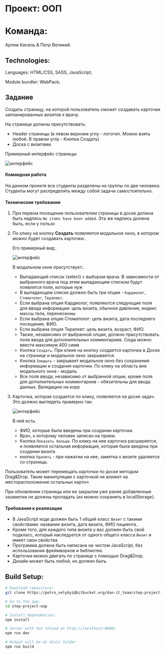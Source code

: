 # Проект: ООП
  
# Команда:
Артем Кисель & Петр Великий.

## Technologies:
Languages: HTML/CSS, SASS, JavaScript;
 
Module bundler: WebPack;

## Задание

Создать страницу, на которой пользователь сможет создавать карточки запланированных визитов к врачу.

На странице должны присутствовать:

- Header страницы (в левом верхнем углу - логотип. Можно взять любой. В правом углу - Кнопка Создать)
- Доска с визитами.

Примерный интерфейс страницы:

![интерфейс](./img/1.png)

#### Командная работа
На данном проекте все студенты разделены на группы по два человека. Студенты могут распределять между собой задачи самостоятельно.

#### Технические требования

1) При первом посещении пользователем страницы в доске должна быть надпись `No items have been added`. Эта же надпись должна быть, если у пользо
2) По клику на кнопку **Создать** появляется модальное окно, в котором можно будет создавать карточки..

   Его примерный вид:.

   ![интерфейс](./img/2.png)

   В модальном окне присутствует:.
   - Выпадающий список (select) с выбором врача. В зависимости от выбранного врача под этим выпадающим списком будут появлятся поля, которые нуж
   - В выпадающем списке должно быть три опции - `Кардиолог`, `Стоматолог`, `Терапевт`.
   - Если выбрана опция Кардиолог, появляются следующие поля для ввода информации: цель визита, обычное давление, индекс массы тела, перенесенны
   - Если выбрана опция Стоматолог: цель визита, дата последнего посещения, ФИО.
   - Если выбрана опция Терапевт: цель визита, возраст, ФИО.
   - Также, независимо от выбранной опции, должно присутствовать поле ввода для дополнительных комментариев. Сюда можно ввести максимум 400 симв
   - Кнопка `Создать`. При клике на кнопку создается карточка в Доске на странице и модальное окно закрывается.
   - Кнопка `Закрыть` - закрывает модальное окно без сохранения информации и создания карточки. По клику на область вне модального окна - модаль
   - Все поля ввода, независимо от выбранной опции, кроме поля для дополнительных комментариев - обязательны для ввода данных. Валидацию на корр

3) Карточка, которая создается по клику, появляется на доске задач. Это должно выглядеть примерно так:

   ![интерфейс](./img/3.png)

   В ней есть.
   - ФИО, которые были введены при создании карточки.
   - Врач, к которому человек записан на прием.
   - Кнопка `Показать больше`. По клику на нее карточка расширяется, и появляется остальная информация, которая была введена при создании визита
   - кнопка `Удалить` - при нажатии на нее, заметка о визите удаляется со страницы.

Пользователь может перемещать карточки по доске методом Drag&Drop. Такие манипуляции с карточкой не влияют на месторасположение остальных карточ

При обновлении страницы или ее закрытии уже ранее добавленные зазаметки не должны пропадать (их можно сохранять в localStorage).

#### Требования к реализации

- В JavaScript коде должен быть 1 общий класс `Визит` с такими свойствами: название визита, дата визита, ФИО пациента..
- Кроме того, для каждого типа визита у вас должен быть свой подкласс, который наследуется от одного общего класса `Визит` и имеет свои свойства
- Программа должна быть написана на чистом JavaScript, без использования фреймворков и библиотек.
- Карточки можно двигать по странице с помощью Drag&Drop.
- Дизайн может быть любой, но должен быть.



## Build Setup:

``` bash
# Download repository:
git clone https://petro_velykyi@bitbucket.org/dan-it_team/step-project-oop.git

# Go to the app:
cd step-project-oop

# Install dependencies:
npm install

# Server with hot reload at http://localhost:8080/
npm run dev

# Output will be at dist/ folder
npm run build
```

